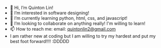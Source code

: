 - 👋 Hi, I’m Quinton Lin!
- 👀 I’m interested in software designing! 
- 🌱 I’m currently learning python, html, css, and javascript!
- 💞️ I’m looking to collaborate on anything really! I'm willing to learn!
- 📫 How to reach me: email: quintonlin2@gmail.com
- I am rather new at coding but I am willing to try my hardest and put my best foot forward!!!! :DDDDD
